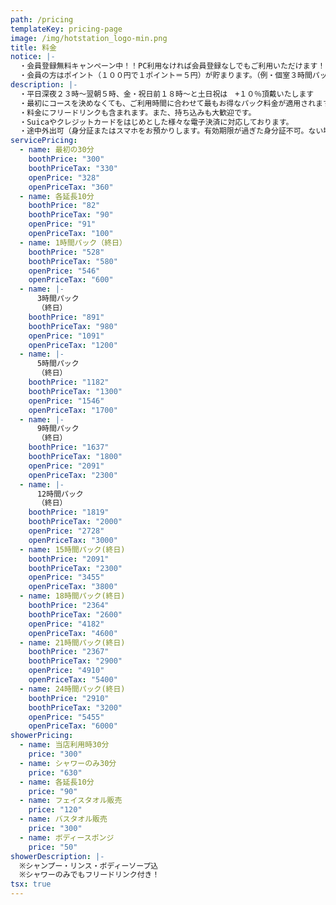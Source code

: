 ```yaml
---
path: /pricing
templateKey: pricing-page
image: /img/hotstation_logo-min.png
title: 料金
notice: |-
  ・会員登録無料キャンペーン中！！PC利用なければ会員登録なしでもご利用いただけます！
  ・会員の方はポイント（１００円で１ポイント＝５円）が貯まります。（例・個室３時間パックで６０円分！個室１２時間パックで１５０円分！スゴイ・・！）
description: |-
  ・平日深夜２３時～翌朝５時、金・祝日前１８時～と土日祝は　+１０％頂戴いたします
  ・最初にコースを決めなくても、ご利用時間に合わせて最もお得なパック料金が適用されます！！
  ・料金にフリードリンクも含まれます。また、持ち込みも大歓迎です。
  ・Suicaやクレジットカードをはじめとした様々な電子決済に対応しております。
  ・途中外出可（身分証またはスマホをお預かりします。有効期限が過ぎた身分証不可。ない場合は一旦清算になります。）
servicePricing:
  - name: 最初の30分
    boothPrice: "300"
    boothPriceTax: "330"
    openPrice: "328"
    openPriceTax: "360"
  - name: 各延長10分
    boothPrice: "82"
    boothPriceTax: "90"
    openPrice: "91"
    openPriceTax: "100"
  - name: 1時間パック（終日）
    boothPrice: "528"
    boothPriceTax: "580"
    openPrice: "546"
    openPriceTax: "600"
  - name: |-
      3時間パック
      （終日）
    boothPrice: "891"
    boothPriceTax: "980"
    openPrice: "1091"
    openPriceTax: "1200"
  - name: |-
      5時間パック
      （終日）
    boothPrice: "1182"
    boothPriceTax: "1300"
    openPrice: "1546"
    openPriceTax: "1700"
  - name: |-
      9時間パック
      （終日）
    boothPrice: "1637"
    boothPriceTax: "1800"
    openPrice: "2091"
    openPriceTax: "2300"
  - name: |-
      12時間パック
      （終日）
    boothPrice: "1819"
    boothPriceTax: "2000"
    openPrice: "2728"
    openPriceTax: "3000"
  - name: 15時間パック(終日)
    boothPrice: "2091"
    boothPriceTax: "2300"
    openPrice: "3455"
    openPriceTax: "3800"
  - name: 18時間パック(終日)
    boothPrice: "2364"
    boothPriceTax: "2600"
    openPrice: "4182"
    openPriceTax: "4600"
  - name: 21時間パック(終日)
    boothPrice: "2367"
    boothPriceTax: "2900"
    openPrice: "4910"
    openPriceTax: "5400"
  - name: 24時間パック(終日)
    boothPrice: "2910"
    boothPriceTax: "3200"
    openPrice: "5455"
    openPriceTax: "6000"
showerPricing:
  - name: 当店利用時30分
    price: "300"
  - name: シャワーのみ30分
    price: "630"
  - name: 各延長10分
    price: "90"
  - name: フェイスタオル販売
    price: "120"
  - name: バスタオル販売
    price: "300"
  - name: ボディースポンジ
    price: "50"
showerDescription: |-
  ※シャンプー・リンス・ボディーソープ込
  ※シャワーのみでもフリードリンク付き！
tsx: true
---
```

